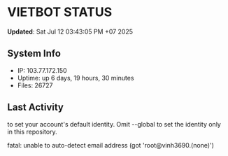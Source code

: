 # VIETBOT STATUS
**Updated**: Sat Jul 12 03:43:05 PM +07 2025

## System Info
- IP: 103.77.172.150
- Uptime: up 6 days, 19 hours, 30 minutes
- Files: 26727

## Last Activity

to set your account's default identity.
Omit --global to set the identity only in this repository.

fatal: unable to auto-detect email address (got 'root@vinh3690.(none)')
